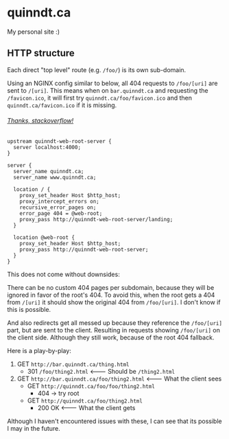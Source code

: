 # quinndt.ca

My personal site :)

## HTTP structure

Each direct "top level" route (e.g. `/foo/`) is its own sub-domain.

Using an NGINX config similar to below, all 404 requests to `/foo/[uri]` are sent to `/[uri]`.
This means when on `bar.quinndt.ca` and requesting the `/favicon.ico`, it will first
try `quinndt.ca/foo/favicon.ico` and then `quinndt.ca/favicon.ico` if it is missing.

###### [Thanks, stackoverflow!](https://stackoverflow.com/questions/21286850)
```nginx
upstream quinndt-web-root-server {
  server localhost:4000;
}

server {
  server_name quinndt.ca;
  server_name www.quinndt.ca;

  location / {
    proxy_set_header Host $http_host;
    proxy_intercept_errors on;
    recursive_error_pages on;
    error_page 404 = @web-root;
    proxy_pass http://quinndt-web-root-server/landing;
  }

  location @web-root {
    proxy_set_header Host $http_host;
    proxy_pass http://quinndt-web-root-server;
  }
}
```

This does not come without downsides:

There can be no custom 404 pages per subdomain, because they will be ignored in
favor of the root's 404. To avoid this, when the root gets a 404 from
`/[uri]` it should show the original 404 from `/foo/[uri]`. I don't know if this is possible.

And also redirects get all messed up because they reference the `/foo/[uri]` part,
but are sent to the client. Resulting in requests showing `/foo/[uri]` on the client side. Although they still work, because of the root 404 fallback.

Here is a play-by-play:
 1. GET `http://bar.quinndt.ca/thing.html`
 	* 301 `/foo/thing2.html` <--- Should be `/thing2.html`
 2. GET `http://bar.quinndt.ca/foo/thing2.html` <--- What the client sees
	- GET `http://quinndt.ca/foo/foo/thing2.html`
		* 404 -> try root
	- GET `http://quinndt.ca/foo/thing2.html`
		* 200 OK <--- What the client gets

Although I haven't encountered issues with these, I can see that  its possible I may in the future.
